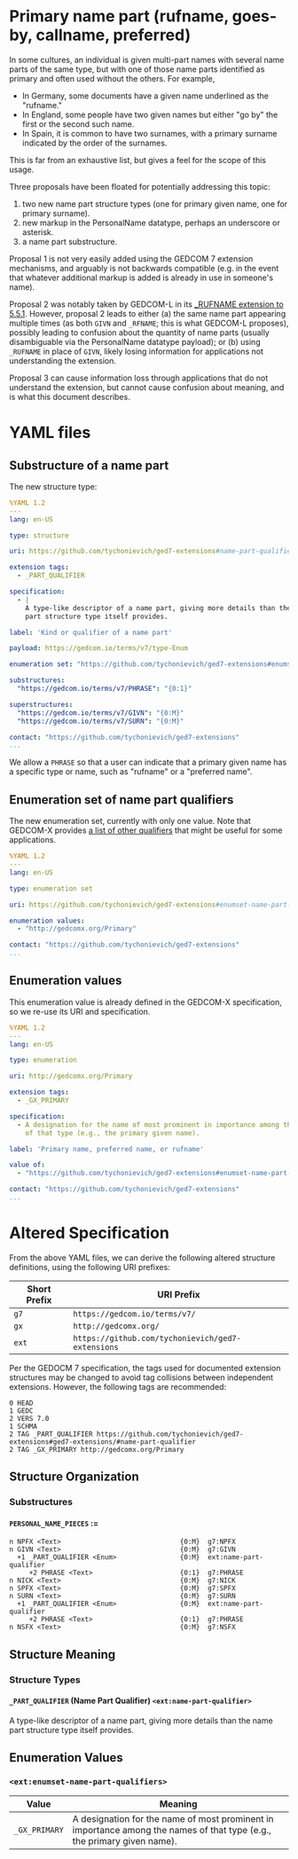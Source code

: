 # Primary name part (rufname, goes-by, callname, preferred)

In some cultures, an individual is given multi-part names with several name parts of the same type,
but with one of those name parts identified as primary and often used without the others. For example,

- In Germany, some documents have a given name underlined as the "rufname."
- In England, some people have two given names but either "go by" the first or the second such name.
- In Spain, it is common to have two surnames, with a primary surname indicated by the order of the surnames.

This is far from an exhaustive list, but gives a feel for the scope of this usage.


Three proposals have been floated for potentially addressing this topic:

1. two new name part structure types (one for primary given name, one for primary surname).
2. new markup in the PersonalName datatype, perhaps an underscore or asterisk.
3. a name part substructure.

Proposal 1 is not very easily added using the GEDCOM 7 extension mechanisms, and arguably is not backwards compatible (e.g. in the event that whatever additional markup is added is already in use in someone's name).

Proposal 2 was notably taken by GEDCOM-L in its [_RUFNAME extension to 5.5.1](https://genealogy.net/GEDCOM/GEDCOM551%20GEDCOM-L%20Addendum-R2.pdf#page=24).
However, proposal 2 leads to either (a) the same name part appearing multiple times (as both `GIVN` and `_RFNAME`; this is what GEDCOM-L proposes), possibly leading to confusion about the quantity of name parts (usually disambiguable via the PersonalName datatype payload);
or (b) using `_RUFNAME` in place of `GIVN`, likely losing information for applications not understanding the extension.

Proposal 3 can cause information loss through applications that do not understand the extension, but cannot cause confusion about meaning, and is what this document describes.

# YAML files

## Substructure of a name part

The new structure type:

```yaml
%YAML 1.2
---
lang: en-US

type: structure

uri: https://github.com/tychonievich/ged7-extensions#name-part-qualifier

extension tags:
  - _PART_QUALIFIER

specification:
  - | 
    A type-like descriptor of a name part, giving more details than the name 
    part structure type itself provides.

label: 'Kind or qualifier of a name part'

payload: https://gedcom.io/terms/v7/type-Enum

enumeration set: "https://github.com/tychonievich/ged7-extensions#enumset-name-part-qualifiers"

substructures:
  "https://gedcom.io/terms/v7/PHRASE": "{0:1}"

superstructures:
  "https://gedcom.io/terms/v7/GIVN": "{0:M}"
  "https://gedcom.io/terms/v7/SURN": "{0:M}"

contact: "https://github.com/tychonievich/ged7-extensions"
...
```

We allow a `PHRASE` so that a user can indicate that a primary given name has a specific type or name, such as "rufname" or a "preferred name".

## Enumeration set of name part qualifiers

The new enumeration set, currently with only one value. Note that GEDCOM-X provides [a list of other qualifiers](https://github.com/FamilySearch/gedcomx/blob/master/specifications/name-part-qualifiers-specification.md) that might be useful for some applications.


```yaml
%YAML 1.2
---
lang: en-US

type: enumeration set

uri: https://github.com/tychonievich/ged7-extensions#enumset-name-part-qualifiers

enumeration values:
  - "http://gedcomx.org/Primary"

contact: "https://github.com/tychonievich/ged7-extensions"
...
```


## Enumeration values

This enumeration value is already defined in the GEDCOM-X specification, so we re-use its URI and specification.


```yaml
%YAML 1.2
---
lang: en-US

type: enumeration

uri: http://gedcomx.org/Primary

extension tags:
  - _GX_PRIMARY

specification:
  - A designation for the name of most prominent in importance among the names
    of that type (e.g., the primary given name).

label: 'Primary name, preferred name, or rufname'

value of:
  - "https://github.com/tychonievich/ged7-extensions#enumset-name-part-qualifiers"

contact: "https://github.com/tychonievich/ged7-extensions"
...
```

# Altered Specification

From the above YAML files, we can derive the following altered structure definitions,
using the following URI prefixes:

| Short Prefix | URI Prefix |
|--------------|------------|
| `g7`         | `https://gedcom.io/terms/v7/` |
| `gx`         | `http://gedcomx.org/` |
| `ext`        | `https://github.com/tychonievich/ged7-extensions` |

Per the GEDOCM 7 specification, the tags used for documented extension structures may be changed to avoid tag collisions between independent extensions. However, the following tags are recommended:

```gedcom
0 HEAD
1 GEDC
2 VERS 7.0
1 SCHMA
2 TAG _PART_QUALIFIER https://github.com/tychonievich/ged7-extensions#ged7-extensions/#name-part-qualifier
2 TAG _GX_PRIMARY http://gedcomx.org/Primary
```

## Structure Organization

### Substructures

#### `PERSONAL_NAME_PIECES` :=

```gedstruct
n NPFX <Text>                              {0:M}  g7:NPFX
n GIVN <Text>                              {0:M}  g7:GIVN
  +1 _PART_QUALIFIER <Enum>                {0:M}  ext:name-part-qualifier
     +2 PHRASE <Text>                      {0:1}  g7:PHRASE
n NICK <Text>                              {0:M}  g7:NICK
n SPFX <Text>                              {0:M}  g7:SPFX
n SURN <Text>                              {0:M}  g7:SURN
  +1 _PART_QUALIFIER <Enum>                {0:M}  ext:name-part-qualifier
     +2 PHRASE <Text>                      {0:1}  g7:PHRASE
n NSFX <Text>                              {0:M}  g7:NSFX
```

## Structure Meaning

### Structure Types

#### `_PART_QUALIFIER` (Name Part Qualifier) `<ext:name-part-qualifier>`

A type-like descriptor of a name part, giving more details than the name 
    part structure type itself provides.

## Enumeration Values

### `<ext:enumset-name-part-qualifiers>`

| Value | Meaning |
|-------|---------|
| `_GX_PRIMARY` | A designation for the name of most prominent in importance among the names of that type (e.g., the primary given name). |

